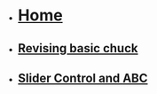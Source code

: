 <!-- docs/_sidebar.md -->

* [<h1>Home</h1>](/)
* [<h2>Revising basic chuck</h2>](code16/README.md)
* [<h2>Slider Control and ABC</h2>](code17/README.md)
